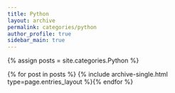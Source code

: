 ```yaml
---
title: Python
layout: archive
permalink: categories/python
author_profile: true
sidebar_main: true
---
```




{% assign posts = site.categories.Python %}

{% for post in posts %} {% include archive-single.html type=page.entries_layout %}{% endfor %}

